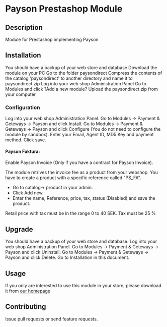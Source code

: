 # Payson Prestashop Module

## Description

Module for Prestashop implementing Payson

## Installation

You should have a backup of your web store and database 
Download the module on your PC 
Go to the folder paysondirect
Compress the contents of the catalog 'paysondirect' to another directory and name it to paysondirect.zip
Log into your web shop Administration Panel
Go to Modules and click ?Add a new module?
Upload the paysondirect.zip from your computer

### Configuration


Log into your web shop Administration Panel. 
Go to Modules -> Payment & Geteways -> Payson and click Install.
Go to Modules -> Payment & Geteways -> Payson and click Configure 
(You do not need to configure the module by sandbox).
Enter your Email, Agent ID, MD5 Key and payment method. Click save.

#### Payson Faktura:
Enable Payson Invoice (Only if you have a contract for Payson Invoice).

The module retrives the invoice fee as a product from your webshop. You have to
create a product with a specific reference called "PS_FA".

* Go to catalog-> product in your admin.
* Click Add new.
* Enter the name, Reference, price, tax, status (Disabled) and save the product.

Retail price with tax must be in the range 0 to 40 SEK.
Tax must be 25 %

## Upgrade

You should have a backup of your web store and database.
Log into your web shop Administration Panel. 
Go to Modules -> Payment & Geteways -> Payson and click Uninstall.
Go to Modules -> Payment & Geteways -> Payson and click Delete.
Go to Installation in this document.

## Usage

If you only are interested to use this module in your store, please download it from [our homepage](https://www.payson.se/integration/moduler/prestashop)

## Contributing

Issue pull requests or send feature requests.